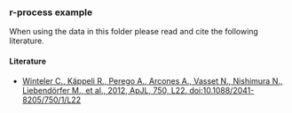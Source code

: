 ### r-process example
When using the data in this folder please read and cite the following literature.
#### Literature
- [Winteler C., Käppeli R., Perego A., Arcones A., Vasset N., Nishimura N., Liebendörfer M., et al., 2012, ApJL, 750, L22. doi:10.1088/2041-8205/750/1/L22](https://ui.adsabs.harvard.edu/abs/2012ApJ...750L..22W/abstract)